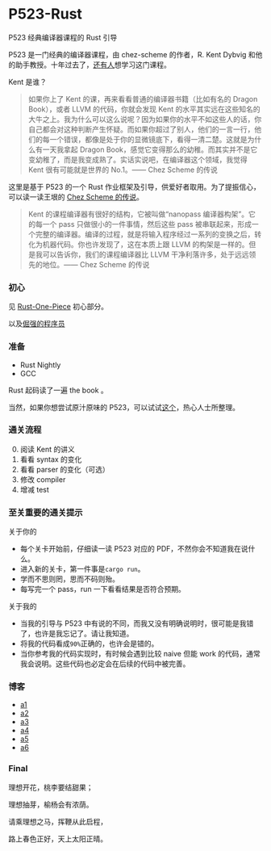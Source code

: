 # P523-Rust
P523 经典编译器课程的 Rust 引导

P523 是一门经典的编译器课程，由 chez-scheme 的作者，R. Kent Dybvig 和他的助手教授。十年过去了，[还有人](https://news.ycombinator.com/item?id=20419390)想学习这门课程。

Kent 是谁？

> 如果你上了 Kent 的课，再来看看普通的编译器书籍（比如有名的 Dragon Book），或者 LLVM 的代码，你就会发现 Kent 的水平其实远在这些知名的大牛之上。我为什么可以这么说呢？因为如果你的水平不如这些人的话，你自己都会对这种判断产生怀疑。而如果你超过了别人，他们的一言一行，他们的每一个错误，都像是处于你的显微镜底下，看得一清二楚。这就是为什么有一天我拿起 Dragon Book，感觉它变得那么的幼稚。而其实并不是它变幼稚了，而是我变成熟了。实话实说吧，在编译器这个领域，我觉得 Kent 很有可能就是世界的 No.1。—— Chez Scheme 的传说


这里是基于 P523 的一个 Rust 作业框架及引导，供爱好者取用。为了提振信心，可以读一读王垠的 [Chez Scheme 的传说](http://www.yinwang.org/blog-cn/2013/03/28/chez-scheme)。

> Kent 的课程编译器有很好的结构，它被叫做“nanopass 编译器构架”。它的每一个 pass 只做很小的一件事情，然后这些 pass 被串联起来，形成一个完整的编译器。编译的过程，就是将输入程序经过一系列的变换之后，转化为机器代码。你也许发现了，这在本质上跟 LLVM 的构架是一样的。但是我可以告诉你，我们的课程编译器比 LLVM 干净利落许多，处于远远领先的地位。—— Chez Scheme 的传说


### 初心

见 [Rust-One-Piece](https://zhuanlan.zhihu.com/p/259594199) 初心部分。

以及[倔强的程序员](https://zhuanlan.zhihu.com/p/165524567)


### 准备

+ Rust Nightly
+ GCC

Rust 起码读了一遍 the book 。

当然，如果你想尝试原汁原味的 P523，可以试试[这个](https://github.com/siriusdemon/iub_2009_P523_framework)，热心人士所整理。

### 通关流程

0. 阅读 Kent 的讲义
1. 看看 syntax 的变化
2. 看看 parser 的变化（可选）
3. 修改 compiler
4. 增减 test

### 至关重要的通关提示

关于你的
+ 每个关卡开始前，仔细读一读 P523 对应的 PDF，不然你会不知道我在说什么。
+ 进入新的关卡，第一件事是`cargo run`。
+ 学而不思则罔，思而不码则殆。
+ 每写完一个 pass，run 一下看看结果是否符合预期。

关于我的
+ 当我的引导与 P523 中有说的不同，而我又没有明确说明时，很可能是我错了，也许是我忘记了。请让我知道。
+ 将我的代码看成`90%`正确的，也许会是错的。
+ 当你参考我的代码实现时，有时候会遇到比较 naive 但能 work 的代码，通常我会说明。这些代码也必定会在后续的代码中被完善。


### 博客

+ [a1](./blog/a1.md)
+ [a2](./blog/a2.md)
+ [a3](./blog/a3.md)
+ [a4](./blog/a4.md)
+ [a5](./blog/a5.md)
+ [a6](./blog/a6.md)

### Final

理想开花，桃李要结甜果；

理想抽芽，榆杨会有浓荫。

请乘理想之马，挥鞭从此启程，

路上春色正好，天上太阳正晴。
<!-- 
1 恰同学少年，风华正茂，书生意气，挥斥方遒。
2 黑夜给了我黑色的眼睛，我却用它来寻找光明。
3 学而不思则罔，思而不学则殆。
4 士不可以不弘毅，任重而道远。仁以为己任，不亦重乎？死而后已，不亦远乎？
5 我之所以坚定地相信未来，是我相信未来人们的眼睛。她有拨开历史风尘的睫毛，她有看透岁月篇章的瞳孔。
6 骐骥一跃，不能十步。驽马十驾，功在不舍。
7 天下事有难易乎？为之，则难者亦易矣；不为，则易者亦难矣。人之为学有难易乎？学之，则难者亦易矣；不学，则易者亦难矣。
8 艰难困苦，玉汝于成。
9 如果海洋注定要决堤，就让所有的苦水都注入我心中；如果陆地注定要上升，就让人类重新选择生存的峰顶。
10 横眉冷对千夫指，俯首甘为孺子牛。
11 愚蠢的人中，也会有有钱人。野兽之中，也有些是英勇的。但是，在这个世界上，博学多闻，举止温柔者少之又少，因此，请修持温柔者的道德伦常。
12 愿我走过的苦难，你不必经历，愿我已有的幸福，你触手可及。
13 给每一条河每一座山取一个温暖的名字。陌生人，我也为你祝福。
14 我不去想，未来是平坦还是泥泞，只要热爱生命 ，一切都在意料之中。
15 俱往矣，数风流人物，还看今朝。


 -->
